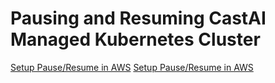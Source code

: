 # Pausing and Resuming CastAI Managed Kubernetes Cluster

[Setup Pause/Resume in AWS](./pause-resume-aws/README.md)
[Setup Pause/Resume in AWS](./pause-resume-aws/README.md)